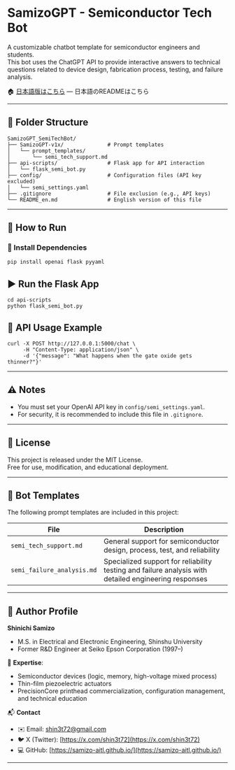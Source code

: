 # SamizoGPT - Semiconductor Tech Bot

A customizable chatbot template for semiconductor engineers and students.  
This bot uses the ChatGPT API to provide interactive answers to technical questions related to device design, fabrication process, testing, and failure analysis.

🏠 [日本語版はこちら](./README.md) — 日本語のREADMEはこちら

---

## 📁 Folder Structure
```
SamizoGPT_SemiTechBot/
├── SamizoGPT-v1x/              # Prompt templates
│   └── prompt_templates/
│       └── semi_tech_support.md
├── api-scripts/                # Flask app for API interaction
│   └── flask_semi_bot.py
├── config/                     # Configuration files (API key excluded)
│   └── semi_settings.yaml
├── .gitignore                  # File exclusion (e.g., API keys)
└── README_en.md                # English version of this file
```
---

## 🚀 How to Run

### 🔧 Install Dependencies

```bash
pip install openai flask pyyaml
```

## ▶️ Run the Flask App
```
cd api-scripts
python flask_semi_bot.py
```

## 🔗 API Usage Example
```
curl -X POST http://127.0.0.1:5000/chat \
     -H "Content-Type: application/json" \
     -d '{"message": "What happens when the gate oxide gets thinner?"}'
```

---

## ⚠️ Notes

- You must set your OpenAI API key in `config/semi_settings.yaml`.
- For security, it is recommended to include this file in `.gitignore`.

---

## 📄 License

This project is released under the MIT License.  
Free for use, modification, and educational deployment.

---

## 🤖 Bot Templates

The following prompt templates are included in this project:

| File | Description |
|------|-------------|
| `semi_tech_support.md` | General support for semiconductor design, process, test, and reliability |
| `semi_failure_analysis.md` | Specialized support for reliability testing and failure analysis with detailed engineering responses |

---

## 👤 Author Profile

**Shinichi Samizo**  
- M.S. in Electrical and Electronic Engineering, Shinshu University  
- Former R&D Engineer at Seiko Epson Corporation (1997–)

📌 **Expertise**:  
- Semiconductor devices (logic, memory, high-voltage mixed process)  
- Thin-film piezoelectric actuators  
- PrecisionCore printhead commercialization, configuration management, and technical education

📬 **Contact**  
- ✉️ Email: [shin3t72@gmail.com](mailto:shin3t72@gmail.com)  
- 🐦 X (Twitter): [https://x.com/shin3t72](https://x.com/shin3t72)  
- 💻 GitHub: [https://samizo-aitl.github.io/](https://samizo-aitl.github.io/)

---

